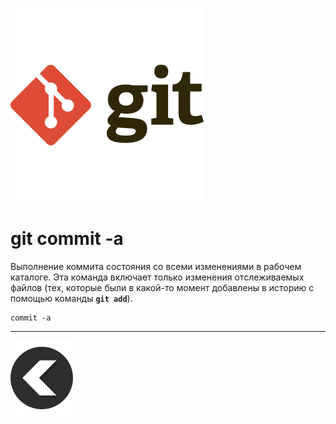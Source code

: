 [![back](/img/git-svgrepo-com.svg)](./readme.md) 
# **git commit -a**

Выполнение коммита состояния со всеми изменениями в рабочем каталоге. Эта команда включает только изменения отслеживаемых файлов (тех, которые были в какой-то момент добавлены в историю с помощью команды **`git add`**).
```
commit -a
```
---
[![back](/img/left-arrow-back-svgrepo-com.svg)](./readme.md)
